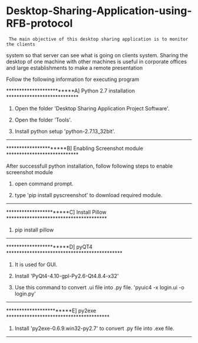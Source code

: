# Desktop-Sharing-Application-using-RFB-protocol
	 The main objective of this desktop sharing application is to monitor the clients
system so that server can see what is going on clients system. Sharing the desktop of
one machine with other machines is useful in corporate offices and large
establishments to make a remote presentation

Follow the following information for executing program

*************************A] Python 2.7 installation ****************************

1. Open the folder 'Desktop Sharing Application Project Software'.

2. Open the folder 'Tools'.

3. Install python setup 'python-2.7.13_32bit'.

****************************************************************************

**********************B] Enabling Screenshot module ****************************

After successfull python installation, follow following steps to enable
screenshot module

1. open command prompt.

2. type 'pip install pyscreenshot' to download required module.

****************************************************************************
 
***********************C] Install Pillow ***************************************

1. pip install pillow

****************************************************************************
 
***********************D] pyQT4 *********************************************

1. It is used for GUI.

2. Install 'PyQt4-4.10-gpl-Py2.6-Qt4.8.4-x32'

3. Use this command to convert .ui file into .py file.
   'pyuic4 -x login.ui -o login.py'

****************************************************************************

************************E] py2exe ****************************************

1. Install 'py2exe-0.6.9.win32-py2.7' to convert .py file into .exe file.

****************************************************************************


 
